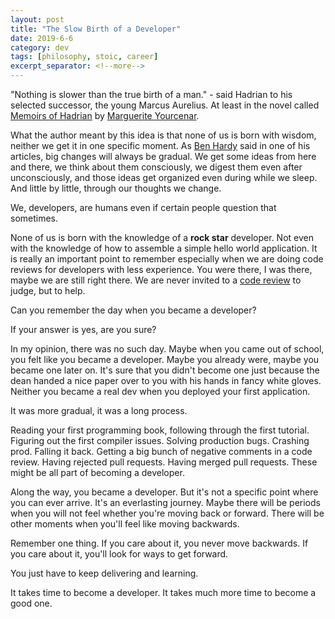 ```yaml
---
layout: post
title: "The Slow Birth of a Developer"
date: 2019-6-6
category: dev
tags: [philosophy, stoic, career]
excerpt_separator: <!--more-->
---
```

"Nothing is slower than the true birth of a man." - said Hadrian to his selected successor, the young Marcus Aurelius. At least in the novel called [Memoirs of Hadrian](https://amzn.to/2W1Fgua) by [Marguerite Yourcenar](https://en.wikipedia.org/wiki/Marguerite_Yourcenar).
<!--more-->
What the author meant by this idea is that none of us is born with wisdom, neither we get it in one specific moment. As [Ben Hardy](https://medium.com/@benjaminhardy) said in one of his articles, big changes will always be gradual. We get some ideas from here and there, we think about them consciously, we digest them even after unconsciously, and those ideas get organized even during while we sleep. And little by little, through our thoughts we change.

We, developers, are humans even if certain people question that sometimes.

None of us is born with the knowledge of a __rock star__ developer. Not even with the knowledge of how to assemble a simple hello world application. It is really an important point to remember especially when we are doing code reviews for developers with less experience. You were there, I was there, maybe we are still right there. We are never invited to a [code review](https://dev.to/sandordargo/sane-office-environment-with-code-review-guidelines-3k0h) to judge, but to help.

Can you remember the day when you became a developer?

If your answer is yes, are you sure?

In my opinion, there was no such day. Maybe when you came out of school, you felt like you became a developer. Maybe you already were, maybe you became one later on. It's sure that you didn't become one just because the dean handed a nice paper over to you with his hands in fancy white gloves. Neither you became a real dev when you deployed your first application.

It was more gradual, it was a long process.

Reading your first programming book, following through the first tutorial. Figuring out the first compiler issues. Solving production bugs. Crashing prod. Falling it back. Getting a big bunch of negative comments in a code review. Having rejected pull requests. Having merged pull requests. These might be all part of becoming a developer.

Along the way, you became a developer. But it's not a specific point where you can ever arrive. It's an everlasting journey. Maybe there will be periods when you will not feel whether you're moving back or forward. There will be other moments when you'll feel like moving backwards.

Remember one thing. If you care about it, you never move backwards. If you care about it, you'll look for ways to get forward.

You just have to keep delivering and learning.

It takes time to become a developer. It takes much more time to become a good one.